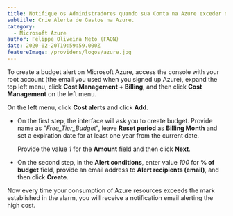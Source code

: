 ```yaml
---
title: Notifique os Administradores quando sua Conta na Azure exceder o limite Free tier.
subtitle: Crie Alerta de Gastos na Azure.
category:
  - Microsoft Azure
author: Felippe Oliveira Neto (FAON)
date: 2020-02-20T19:59:59.000Z
featureImage: /providers/logos/azure.jpg
---
```

To create a budget alert on Microsoft Azure, access the console with your root account (the email you used when you signed up  Azure), expand the top left menu, click **Cost Management + Billing**, and then click **Cost Management** on the left menu.

On the left menu, click **Cost alerts** and click **Add**.

* On the first step, the interface will ask you to create budget. Provide name as "_Free_Tier_Budget_", leave **Reset period** as **Billing Month** and set a expiration date for at least one year from the current date.

  Provide the value _1_ for the **Amount** field and then click **Next**.

* On the second step, in the **Alert conditions**, enter value _100_ for **% of budget** field, provide an email address to  **Alert recipients (email)**, and then click **Create**.

Now every time your consumption of Azure resources exceeds the mark established in the alarm, you will receive a notification email alerting the high cost.

